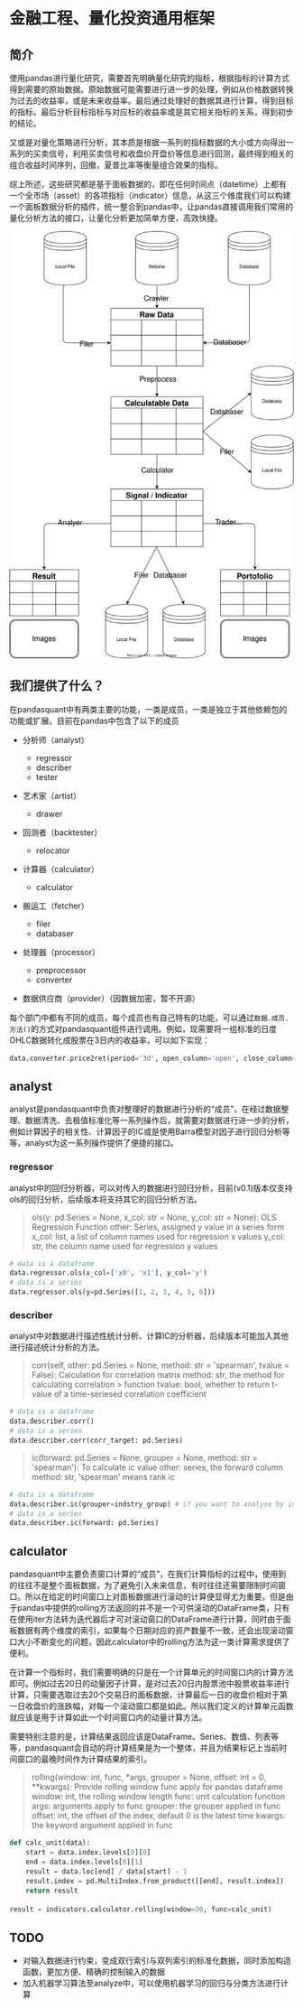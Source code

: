 # 金融工程、量化投资通用框架

## 简介

使用pandas进行量化研究，需要首先明确量化研究的指标，根据指标的计算方式得到需要的原始数据。原始数据可能需要进行进一步的处理，例如从价格数据转换为过去的收益率，或是未来收益率。最后通过处理好的数据其进行计算，得到目标的指标。最后分析目标指标与对应标的收益率或是其它相关指标的关系，得到初步的结论。

又或是对量化策略进行分析，其本质是根据一系列的指标数据的大小或方向得出一系列的买卖信号，利用买卖信号和收盘价开盘价等信息进行回测，最终得到相关的组合收益时间序列，回撤，夏普比率等衡量组合效果的指标。

综上所述，这些研究都是基于面板数据的，即在任何时间点（datetime）上都有一个全市场（asset）的各项指标（indicator）信息，从这三个维度我们可以构建一个面板数据分析的插件，统一整合到pandas中，让pandas直接调用我们常用的量化分析方法的接口，让量化分析更加简单方便，高效快捷。

![process](./process.svg)

## 我们提供了什么？

在pandasquant中有两类主要的功能，一类是成员，一类是独立于其他依赖包的功能或扩展。目前在pandas中包含了以下的成员

- 分析师（analyst）

    - regressor
    - describer
    - tester

- 艺术家（artist）

    - drawer

- 回测者（backtester）

    - relocator

- 计算器（calculator）
    
    - calculator

- 搬运工（fetcher）

    - filer
    - databaser

- 处理器（processor）

    - preprocessor
    - converter

- 数据供应商（provider）（因数据加密，暂不开源）

每个部门中都有不同的成员，每个成员也有自己特有的功能，可以通过`数据.成员.方法()`的方式对pandasquant组件进行调用。例如，现需要将一组标准的日度OHLC数据转化成股票在3日内的收益率，可以如下实现：

```python
data.converter.price2ret(period='3d', open_column='open', close_column='close')
```

## analyst

analyst是pandasquant中负责对整理好的数据进行分析的“成员”，在经过数据整理、数据清洗、去极值标准化等一系列操作后，就需要对数据进行进一步的分析，例如计算因子的相关性、计算因子的IC或是使用Barra模型对因子进行回归分析等等，analyst为这一系列操作提供了便捷的接口。

### regressor

analyst中的回归分析器，可以对传入的数据进行回归分析，目前(v0.1)版本仅支持ols的回归分析，后续版本将支持其它的回归分析方法。

> ols(y: pd.Series = None, x_col: str = None, y_col: str = None):
> OLS Regression Function
> other: Series, assigned y value in a series form
> x_col: list, a list of column names used for regression x values
> y_col: str, the column name used for regression y values

```python
# data is a dataframe
data.regressor.ols(x_col=['x0', 'x1'], y_col='y')
# data is a series
data.regressor.ols(y=pd.Series([1, 2, 3, 4, 5, 6]))
```

### describer

analyst中对数据进行描述性统计分析、计算IC的分析器，后续版本可能加入其他进行描述统计分析的方法。

> corr(self, other: pd.Series = None, method: str = 'spearman', tvalue = False):
> Calculation for correlation matrix
method: str, the method for calculating correlation > function
> tvalue: bool, whether to return t-value of a time-seriesed correlation coefficient

```python
# data is a dataframe
data.describer.corr()
# data is a series
data.describer.corr(corr_target: pd.Series)
```

> ic(forward: pd.Series = None, grouper = None, method: str = 'spearman'):
> To calculate ic value
> other: series, the forward column
> method: str, 'spearman' means rank ic

```python
# data is a dataframe
data.describer.ic(grouper=indstry_group) # if you want to analyse by industry
# data is a series
data.describer.ic(forward: pd.Series)
```

## calculator

pandasquant中主要负责窗口计算的“成员”，在我们计算指标的过程中，使用到的往往不是整个面板数据，为了避免引入未来信息，有时往往还需要限制时间窗口。所以在给定的时间窗口上对面板数据进行滚动的计算便显得尤为重要。但是由于pandas中提供的rolling方法返回的并不是一个可供滚动的DataFrame类，只有在使用iter方法转为迭代器后才可对滚动窗口的DataFrame进行计算，同时由于面板数据有两个维度的索引，如果每个日期对应的资产数量不一致，还会出现滚动窗口大小不断变化的问题，因此calculator中的rolling方法为这一类计算需求提供了便利。

在计算一个指标时，我们需要明确的只是在一个计算单元的时间窗口内的计算方法即可。例如过去20日的动量因子计算，是对过去20日内股票池中股票收益率进行计算，只需要选取过去20个交易日的面板数据，计算最后一日的收盘价相对于第一日收盘价的涨跌幅，对每一个滚动窗口都是如此。所以我们定义的计算单元函数就应该是用于计算如此一个时间窗口内的动量计算方法。

需要特别注意的是，计算结果返回应该是DataFrame、Series、数值、列表等等，pandasquant会自动的将计算结果是为一个整体，并且为结果标记上当前时间窗口的最晚时间作为计算结果的索引。

> rolling(window: int, func, *args, grouper = None, offset: int = 0, **kwargs):
> Provide rolling window func apply for pandas dataframe
> window: int, the rolling window length
> func: unit calculation function
> args: arguments apply to func
> grouper: the grouper applied in func
> offset: int, the offset of the index, default 0 is the latest time
> kwargs: the keyword argument applied in func

```python
def calc_unit(data):
    start = data.index.levels[0][0]
    end = data.index.levels[0][1]
    result = data.loc[end] / data[start] - 1
    result.index = pd.MultiIndex.from_product([[end], result.index])
    return result

result = indicators.calculator.rolling(window=20, func=calc_unit)
```

## TODO

- 对输入数据进行约束，变成双行索引与双列索引的标准化数据，同时添加构造函数，更加方便、精确的控制输入的数据
- 加入机器学习算法至analyze中，可以使用机器学习的回归与分类方法进行计算
